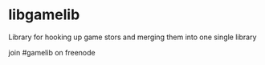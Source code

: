 libgamelib
==========

Library for hooking up game stors and merging them into one single library

join #gamelib on freenode
